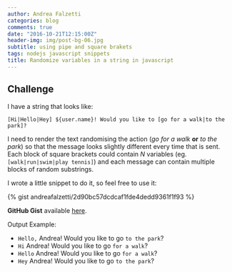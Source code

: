 ```yaml
---
author: Andrea Falzetti
categories: blog
comments: true
date: "2016-10-21T12:15:00Z"
header-img: img/post-bg-06.jpg
subtitle: using pipe and square brakets
tags: nodejs javascript snippets
title: Randomize variables in a string in javascript
---
```


## Challenge
I have a string that looks like:

`[Hi|Hello|Hey] ${user.name}! Would you like to [go for a walk|to the park]?`

I need to render the text randomising the action (_go for a walk_ **or** _to the park_) so that the message looks slightly different every time that is sent. Each block of square brackets could contain _N_ variables (eg. `[walk|run|swim|play tennis]`) and each message can contain multiple blocks of random substrings.

I wrote a little snippet to do it, so feel free to use it:

{% gist andreafalzetti/2d90bc57dcdcaf1fde4dedd9361f1f93 %}

**GitHub Gist** available [here](https://gist.github.com/andreafalzetti/2d90bc57dcdcaf1fde4dedd9361f1f93).

Output Example:

* `Hello,` Andrea! Would you like to go `to the park`?
* `Hi` Andrea! Would you like to go `for a walk`?
* `Hello` Andrea! Would you like to go `for a walk`?
* `Hey` Andrea! Would you like to go `to the park`?
